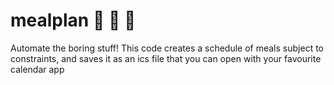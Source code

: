 # mealplan :poultry_leg: :pizza: :ramen:

Automate the boring stuff! This code creates a schedule of meals subject to constraints, and saves it as an ics file that you can open with your favourite calendar app

